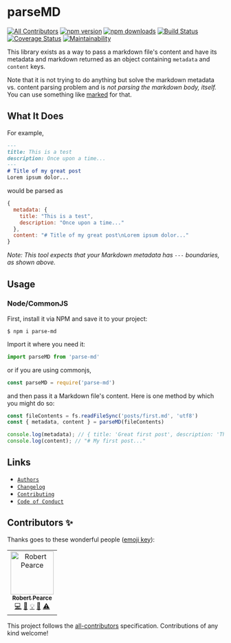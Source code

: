 # parseMD
[![All Contributors](https://img.shields.io/badge/all_contributors-1-orange.svg?style=flat-square)](#contributors-)
[![npm version](https://img.shields.io/npm/v/@rpearce/parse-md.svg)](https://www.npmjs.com/package/@rpearce/parse-md) [![npm downloads](https://img.shields.io/npm/dm/@rpearce/parse-md.svg)](https://www.npmjs.com/package/@rpearce/parse-md) [![Build Status](https://travis-ci.org/rpearce/parse-md.svg?branch=master)](https://travis-ci.org/rpearce/parse-md) [![Coverage Status](https://coveralls.io/repos/github/rpearce/parse-md/badge.svg?branch=master)](https://coveralls.io/github/rpearce/parse-md?branch=master) [![Maintainability](https://api.codeclimate.com/v1/badges/8e4debef4b9f0e8acd6e/maintainability)](https://codeclimate.com/github/rpearce/parse-md/maintainability)

This library exists as a way to pass a markdown file's content and have its
metadata and markdown returned as an object containing `metadata` and `content`
keys.

Note that it is not trying to do anything but solve the markdown metadata vs.
content parsing problem and is _not parsing the markdown body, itself._ You can
use something like [marked](https://github.com/chjj/marked) for that.

## What It Does
For example,

```md
---
title: This is a test
description: Once upon a time...
---
# Title of my great post
Lorem ipsum dolor...
```

would be parsed as

```js
{
  metadata: {
    title: "This is a test",
    description: "Once upon a time..."
  },
  content: "# Title of my great post\nLorem ipsum dolor..."
}
```

_Note: This tool expects that your Markdown metadata has `---` boundaries, as shown above._

## Usage

### Node/CommonJS
First, install it via NPM and save it to your project:

```
$ npm i parse-md
```

Import it where you need it:

```js
import parseMD from 'parse-md'
```

or if you are using commonjs,

```js
const parseMD = require('parse-md')
```

and then pass it a Markdown file's content. Here is one method by which
you might do so:

```js
const fileContents = fs.readFileSync('posts/first.md', 'utf8')
const { metadata, content } = parseMD(fileContents)

console.log(metadata); // { title: 'Great first post', description: 'This is my first great post. Rawr' }
console.log(content); // "# My first post..."
```

## Links
* [`Authors`](./AUTHORS)
* [`Changelog`](./CHANGELOG.md)
* [`Contributing`](./CONTRIBUTING.md)
* [`Code of Conduct`](./CODE_OF_CONDUCT.md)

## Contributors ✨

Thanks goes to these wonderful people ([emoji key](https://allcontributors.org/docs/en/emoji-key)):
<!-- ALL-CONTRIBUTORS-LIST:START - Do not remove or modify this section -->
<!-- prettier-ignore-start -->
<!-- markdownlint-disable -->
<table>
  <tr>
    <td align="center"><a href="https://robertwpearce.com"><img src="https://avatars2.githubusercontent.com/u/592876?v=4" width="100px;" alt="Robert Pearce"/><br /><sub><b>Robert Pearce</b></sub></a><br /><a href="https://github.com/Robert Pearce <me@robertwpearce.com>/parse-md/commits?author=rpearce" title="Code">💻</a> <a href="https://github.com/Robert Pearce <me@robertwpearce.com>/parse-md/commits?author=rpearce" title="Documentation">📖</a> <a href="#example-rpearce" title="Examples">💡</a> <a href="#ideas-rpearce" title="Ideas, Planning, & Feedback">🤔</a> <a href="https://github.com/Robert Pearce <me@robertwpearce.com>/parse-md/commits?author=rpearce" title="Tests">⚠️</a></td>
  </tr>
</table>

<!-- markdownlint-enable -->
<!-- prettier-ignore-end -->
<!-- ALL-CONTRIBUTORS-LIST:END -->

<!-- ALL-CONTRIBUTORS-LIST:START - Do not remove or modify this section -->
<!-- prettier-ignore-start -->
<!-- markdownlint-disable -->
<!-- markdownlint-enable -->
<!-- prettier-ignore-end -->
<!-- ALL-CONTRIBUTORS-LIST:END -->

This project follows the [all-contributors](https://github.com/all-contributors/all-contributors) specification. Contributions of any kind welcome!
